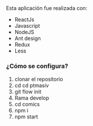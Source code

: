 
## 
Esta aplicación fue realizada con:
- ReactJs
- Javascript
- NodeJS
- Ant design
- Redux
- Less
### ¿Cómo se configura?
1. clonar el repositorio
2. cd cd ptmasiv
2. git flow init
3. Rama develop
4. cd comics
4. npm i
5. npm start
